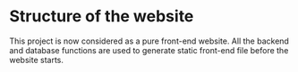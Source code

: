 # Structure of the website

This project is now considered as a pure front-end website. All the backend and database functions are used to generate static front-end file before the website starts.